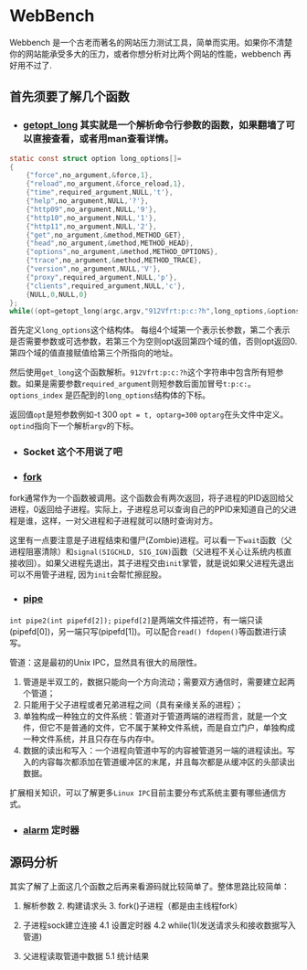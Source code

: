 # WebBench
Webbench 是一个古老而著名的网站压力测试工具，简单而实用。如果你不清楚你的网站能承受多大的压力，或者你想分析对比两个网站的性能，webbench 再好用不过了.

## 首先须要了解几个函数
- ### [getopt_long](http://man7.org/linux/man-pages/man3/getopt.3.html)   其实就是一个解析命令行参数的函数，如果翻墙了可以直接查看，或者用man查看详情。
```c
static const struct option long_options[]=
{
    {"force",no_argument,&force,1},
    {"reload",no_argument,&force_reload,1},
    {"time",required_argument,NULL,'t'},
    {"help",no_argument,NULL,'?'},
    {"http09",no_argument,NULL,'9'},
    {"http10",no_argument,NULL,'1'},
    {"http11",no_argument,NULL,'2'},
    {"get",no_argument,&method,METHOD_GET},
    {"head",no_argument,&method,METHOD_HEAD},
    {"options",no_argument,&method,METHOD_OPTIONS},
    {"trace",no_argument,&method,METHOD_TRACE},
    {"version",no_argument,NULL,'V'},
    {"proxy",required_argument,NULL,'p'},
    {"clients",required_argument,NULL,'c'},
    {NULL,0,NULL,0}
};
while((opt=getopt_long(argc,argv,"912Vfrt:p:c:?h",long_options,&options_index))!=EOF )
```
首先定义`long_options`这个结构体。 每组4个域第一个表示长参数，第二个表示是否需要参数或可选参数，若第三个为空则opt返回第四个域的值，否则opt返回0. 第四个域的值直接赋值给第三个所指向的地址。

然后使用`get_long`这个函数解析。`912Vfrt:p:c:?h`这个字符串中包含所有短参数。如果是需要参数`required_argument`则短参数后面加冒号`t:p:c:`。`options_index` 是匹配到的`long_options`结构体的下标。  

返回值`opt`是短参数例如-t 300 `opt = t, optarg=300` `optarg`在头文件中定义。`optind`指向下一个解析`argv`的下标。

- ### Socket 这个不用说了吧

- ### [fork](http://man7.org/linux/man-pages/man2/fork.2.html)    
fork通常作为一个函数被调用。这个函数会有两次返回，将子进程的PID返回给父进程，0返回给子进程。实际上，子进程总可以查询自己的PPID来知道自己的父进程是谁，这样，一对父进程和子进程就可以随时查询对方。

这里有一点要注意是子进程结束和僵尸(Zombie)进程。可以看一下`wait`函数（父进程阻塞清除）和`signal(SIGCHLD, SIG_IGN)`函数（父进程不关心让系统内核直接收回）。如果父进程先退出，其子进程交由`init`掌管，就是说如果父进程先退出可以不用管子进程, 因为`init`会帮忙擦屁股。

- ### [pipe](http://man7.org/linux/man-pages/man2/pipe.2.html)    
`int pipe2(int pipefd[2]);`  `pipefd[2]`是两端文件描述符，有一端只读(pipefd[0])，另一端只写(pipefd[1])。可以配合`read() fdopen()`等函数进行读写。

管道：这是最初的Unix IPC，显然具有很大的局限性。
1. 管道是半双工的，数据只能向一个方向流动；需要双方通信时，需要建立起两个管道；
2. 只能用于父子进程或者兄弟进程之间（具有亲缘关系的进程）；
3. 单独构成一种独立的文件系统：管道对于管道两端的进程而言，就是一个文件，但它不是普通的文件，它不属于某种文件系统，而是自立门户，单独构成一种文件系统，并且只存在与内存中。
4. 数据的读出和写入：一个进程向管道中写的内容被管道另一端的进程读出。写入的内容每次都添加在管道缓冲区的末尾，并且每次都是从缓冲区的头部读出数据。

扩展相关知识，可以了解更多`Linux IPC`目前主要分布式系统主要有哪些通信方式。

- ### [alarm](http://man7.org/linux/man-pages/man2/alarm.2.html)  定时器


## 源码分析
其实了解了上面这几个函数之后再来看源码就比较简单了。整体思路比较简单：

1. 解析参数 2. 构建请求头 3. fork()子进程（都是由主线程fork）

4. 子进程sock建立连接 4.1 设置定时器  4.2 while(1)(发送请求头和接收数据写入管道)

5.  父进程读取管道中数据 5.1 统计结果
